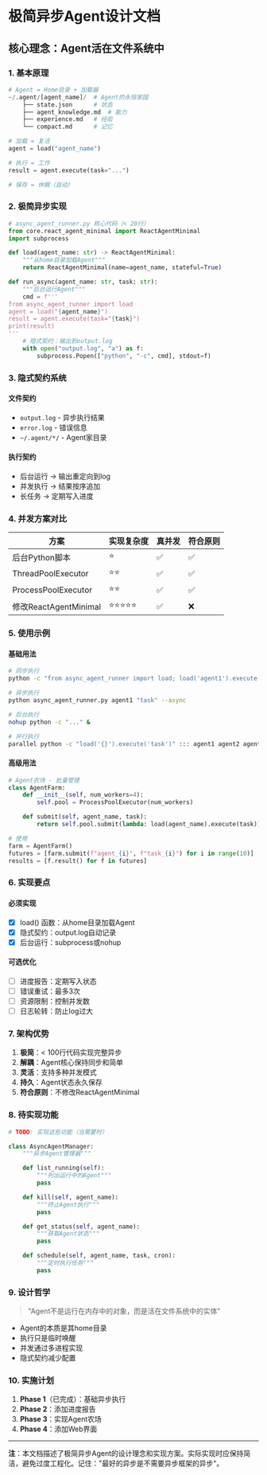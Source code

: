 # 极简异步Agent设计文档

## 核心理念：Agent活在文件系统中

### 1. 基本原理
```python
# Agent = Home目录 + 加载器
~/.agent/[agent_name]/  # Agent的永恒家园
    ├── state.json      # 状态
    ├── agent_knowledge.md  # 能力
    ├── experience.md   # 经验
    └── compact.md      # 记忆

# 加载 = 复活
agent = load("agent_name")

# 执行 = 工作
result = agent.execute(task="...")

# 保存 = 休眠（自动）
```

### 2. 极简异步实现
```python
# async_agent_runner.py 核心代码（< 20行）
from core.react_agent_minimal import ReactAgentMinimal
import subprocess

def load(agent_name: str) -> ReactAgentMinimal:
    """从home目录加载Agent"""
    return ReactAgentMinimal(name=agent_name, stateful=True)

def run_async(agent_name: str, task: str):
    """后台运行Agent"""
    cmd = f'''
from async_agent_runner import load
agent = load("{agent_name}")
result = agent.execute(task="{task}")
print(result)
'''
    # 隐式契约：输出到output.log
    with open("output.log", "a") as f:
        subprocess.Popen(["python", "-c", cmd], stdout=f)
```

### 3. 隐式契约系统

#### 文件契约
- `output.log` - 异步执行结果
- `error.log` - 错误信息
- `~/.agent/*/` - Agent家目录

#### 执行契约
- 后台运行 → 输出重定向到log
- 并发执行 → 结果按序追加
- 长任务 → 定期写入进度

### 4. 并发方案对比

| 方案 | 实现复杂度 | 真并发 | 符合原则 |
|------|-----------|--------|----------|
| 后台Python脚本 | ⭐ | ✅ | ✅ |
| ThreadPoolExecutor | ⭐⭐ | ✅ | ✅ |
| ProcessPoolExecutor | ⭐⭐ | ✅ | ✅ |
| 修改ReactAgentMinimal | ⭐⭐⭐⭐⭐ | ✅ | ❌ |

### 5. 使用示例

#### 基础用法
```bash
# 同步执行
python -c "from async_agent_runner import load; load('agent1').execute('task')"

# 异步执行
python async_agent_runner.py agent1 "task" --async

# 后台执行
nohup python -c "..." &

# 并行执行
parallel python -c "load('{}').execute('task')" ::: agent1 agent2 agent3
```

#### 高级用法
```python
# Agent农场 - 批量管理
class AgentFarm:
    def __init__(self, num_workers=4):
        self.pool = ProcessPoolExecutor(num_workers)

    def submit(self, agent_name, task):
        return self.pool.submit(lambda: load(agent_name).execute(task))

# 使用
farm = AgentFarm()
futures = [farm.submit(f"agent_{i}", f"task_{i}") for i in range(10)]
results = [f.result() for f in futures]
```

### 6. 实现要点

#### 必须实现
- [x] load() 函数：从home目录加载Agent
- [x] 隐式契约：output.log自动记录
- [x] 后台运行：subprocess或nohup

#### 可选优化
- [ ] 进度报告：定期写入状态
- [ ] 错误重试：最多3次
- [ ] 资源限制：控制并发数
- [ ] 日志轮转：防止log过大

### 7. 架构优势

1. **极简**：< 100行代码实现完整异步
2. **解耦**：Agent核心保持同步和简单
3. **灵活**：支持多种并发模式
4. **持久**：Agent状态永久保存
5. **符合原则**：不修改ReactAgentMinimal

### 8. 待实现功能

```python
# TODO: 实现这些功能（当需要时）

class AsyncAgentManager:
    """异步Agent管理器"""

    def list_running(self):
        """列出运行中的Agent"""
        pass

    def kill(self, agent_name):
        """终止Agent执行"""
        pass

    def get_status(self, agent_name):
        """获取Agent状态"""
        pass

    def schedule(self, agent_name, task, cron):
        """定时执行任务"""
        pass
```

### 9. 设计哲学

> "Agent不是运行在内存中的对象，而是活在文件系统中的实体"

- Agent的本质是其home目录
- 执行只是临时唤醒
- 并发通过多进程实现
- 隐式契约减少配置

### 10. 实施计划

1. **Phase 1**（已完成）：基础异步执行
2. **Phase 2**：添加进度报告
3. **Phase 3**：实现Agent农场
4. **Phase 4**：添加Web界面

---

**注**：本文档描述了极简异步Agent的设计理念和实现方案。实际实现时应保持简洁，避免过度工程化。记住："最好的异步是不需要异步框架的异步"。
